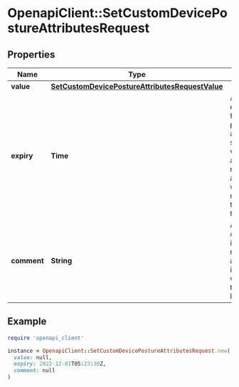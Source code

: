 # OpenapiClient::SetCustomDevicePostureAttributesRequest

## Properties

| Name | Type | Description | Notes |
| ---- | ---- | ----------- | ----- |
| **value** | [**SetCustomDevicePostureAttributesRequestValue**](SetCustomDevicePostureAttributesRequestValue.md) |  | [optional] |
| **expiry** | **Time** | An optional expiry time for a given posture attribute. If set, Tailscale will automatically remove the attribute within a few minutes after the specified time.  | [optional] |
| **comment** | **String** | An optional comment indicating a reason why an attribute is set, which will be added to the audit log.  | [optional] |

## Example

```ruby
require 'openapi_client'

instance = OpenapiClient::SetCustomDevicePostureAttributesRequest.new(
  value: null,
  expiry: 2022-12-01T05:23:30Z,
  comment: null
)
```

